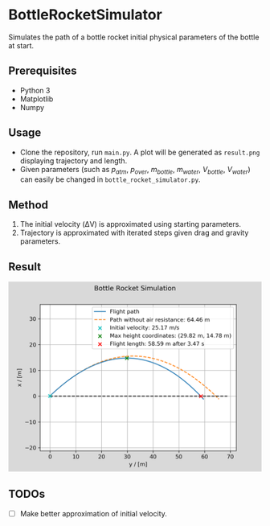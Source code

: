 # BottleRocketSimulator
Simulates the path of a bottle rocket initial physical parameters of the bottle at start.

## Prerequisites

- Python 3
- Matplotlib
- Numpy

## Usage

- Clone the repository, run `main.py`. A plot will be generated as `result.png` displaying trajectory and length.
- Given parameters (such as *p<sub>atm</sub>*, *p<sub>over</sub>*, *m<sub>bottle</sub>*, *m<sub>water</sub>*, *V<sub>bottle</sub>*, *V<sub>water</sub>*) can easily be changed in `bottle_rocket_simulator.py`.

## Method

1. The initial velocity (ΔV) is approximated using starting parameters.
2. Trajectory is approximated with iterated steps given drag and gravity parameters.

## Result

![](result.png)

## TODOs

- [ ] Make better approximation of initial velocity.